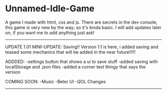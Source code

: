 # Unnamed-Idle-Game
A game I made with html, css and js. There are secrets in the dev console, this game is very new by the way; so it's kinda basic. I will add updates later on, if you want me to add anything just ask!

---------------------------------------

UPDATE 1.01
MINI-UPDATE: Saving!!
Version 1.1 is here, i added saving and teased some mechanics that will be added in the near future!!!!!

ADDDED:
-settings button that shows a ui to save stuff
-added saving with localStorage and .json files
-added a corner text thingy that says the version

COMING SOON:
-Music
-Beter UI
-QOL Changes

---------------------------------------
